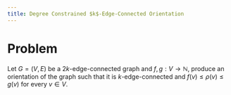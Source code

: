 ```yaml
---
title: Degree Constrained $k$-Edge-Connected Orientation
---
```


# Problem
Let $G=(V,E)$ be a $2k$-edge-connected graph and $f,g:V\to \mathbb{N}$, produce an orientation of the graph such that it is $k$-edge-connected and $f(v) \leq \rho(v)\leq g(v)$ for every $v\in V$.